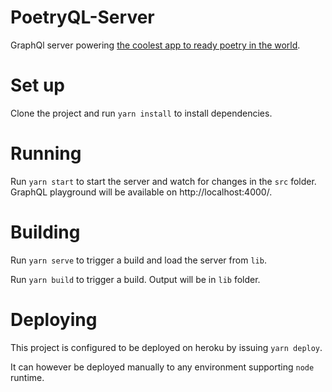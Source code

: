 # PoetryQL-Server

GraphQl server powering [the coolest app to ready poetry in the world](https://github.com/emanueleDiVizio/PoetryQL).

# Set up

Clone the project and run `yarn install` to install dependencies.

# Running

Run `yarn start` to start the server and watch for changes in the `src` folder.  GraphQL playground will be available on http://localhost:4000/.

# Building

Run `yarn serve` to trigger a build and load the server from `lib`. 

Run `yarn build` to trigger a build. Output will be in `lib` folder. 

# Deploying

This project is configured to be deployed on heroku by issuing `yarn deploy`. 

It can however be deployed manually to any environment supporting `node` runtime.
